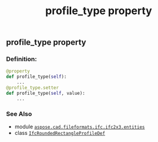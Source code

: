 ﻿---
title: profile_type property
second_title: Aspose.CAD for Python via .NET API References
description: 
type: docs
weight: 80
url: /python-net/aspose.cad.fileformats.ifc.ifc2x3.entities/ifcroundedrectangleprofiledef/profile_type/
is_root: false
---

## profile_type property

### Definition:
```python
@property
def profile_type(self):
    ...
@profile_type.setter
def profile_type(self, value):
    ...
```

### See Also
* module [`aspose.cad.fileformats.ifc.ifc2x3.entities`](../../)
* class [`IfcRoundedRectangleProfileDef`](/cad/python-net/aspose.cad.fileformats.ifc.ifc2x3.entities/ifcroundedrectangleprofiledef)
